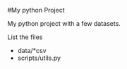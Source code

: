 #My python Project

My python project with a few datasets.

List the files
- data/*csv
- scripts/utils.py
